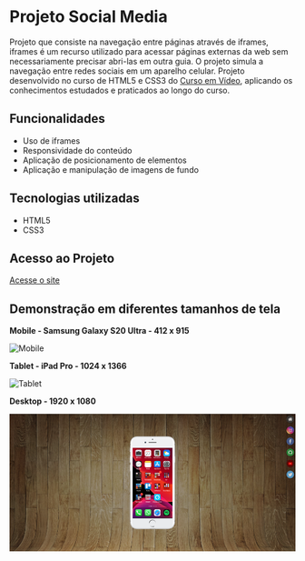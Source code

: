 # Projeto Social Media
Projeto que consiste na navegação entre páginas através de iframes, iframes é um recurso utilizado para acessar páginas externas da web sem necessariamente precisar abri-las em outra guia. O projeto simula a navegação entre redes sociais em um aparelho celular. Projeto desenvolvido no curso de HTML5 e CSS3 do [Curso em Vídeo](https://www.cursoemvideo.com), aplicando os conhecimentos estudados e praticados ao longo do curso.     

## Funcionalidades

* Uso de iframes
* Responsividade do conteúdo
* Aplicação de posicionamento de elementos
* Aplicação e manipulação de imagens de fundo

## Tecnologias utilizadas

* HTML5
* CSS3

## Acesso ao Projeto

[Acesse o site](https://allan-alves.github.io/Projeto-Social-Media/)

## Demonstração em diferentes tamanhos de tela

__Mobile - Samsung Galaxy S20 Ultra - 412 x 915__

![Mobile](images/1%20-%20Samsung%20Galaxy%20S20%20Ultra%20-%20412%20x%20915.png)

__Tablet - iPad Pro - 1024 x 1366__

![Tablet](images/2%20-%20iPad%20Pro%20-%201024%20x%201366.png)


__Desktop - 1920 x 1080__

![Desktop](images/3%20-%20Desktop%20-%201920%20x%201080.png)